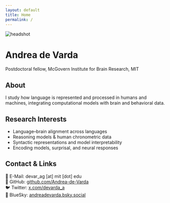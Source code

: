 ```yaml
---
layout: default
title: Home
permalink: /
---
```


<div class="hero">
  <img src="{{ '/assets/img/profile.jpg' | relative_url }}" alt="headshot" class="avatar">
  <div>
    <h1 class="name">Andrea de Varda</h1>
    <p class="tagline">Postdoctoral fellow, McGovern Institute for Brain Research, MIT</p>
  </div>
</div>

<section>
  <h2>About</h2>
  <p>
  I study how language is represented and processed in humans and machines, integrating computational models with brain and behavioral data.
  </p>
</section>

<section>
  <h2>Research Interests</h2>
  <ul>
    <li>Language–brain alignment across languages</li>
    <li>Reasoning models & human chronometric data</li>
    <li>Syntactic representations and model interpretability</li>
    <li>Encoding models, surprisal, and neural responses</li>
  </ul>
</section>

<section>
  <h2>Contact & Links</h2>
  <p>
  📧 E-Mail: <span class="mono">devar_ag [at] mit [dot] edu</span><br>
  👾 GitHub: <a href="https://github.com/Andrea-de-Varda" rel="me">github.com/Andrea-de-Varda</a><br>
  🐦 Twitter: <a href="https://x.com/devarda_a" rel="me">x.com/devarda_a</a><br>
  🦋 BlueSky: <a href="https://bsky.app/profile/andreadevarda.bsky.social" rel="me">andreadevarda.bsky.social</a>
  </p>
</section>
